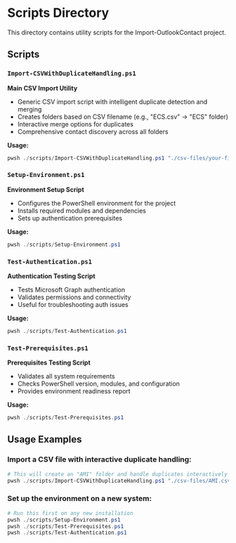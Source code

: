 # Scripts Directory

This directory contains utility scripts for the Import-OutlookContact project.

## Scripts

### `Import-CSVWithDuplicateHandling.ps1`

**Main CSV Import Utility**

- Generic CSV import script with intelligent duplicate detection and merging
- Creates folders based on CSV filename (e.g., "ECS.csv" → "ECS" folder)
- Interactive merge options for duplicates
- Comprehensive contact discovery across all folders

**Usage:**

```powershell
pwsh ./scripts/Import-CSVWithDuplicateHandling.ps1 "./csv-files/your-file.csv"
```

### `Setup-Environment.ps1`

**Environment Setup Script**

- Configures the PowerShell environment for the project
- Installs required modules and dependencies
- Sets up authentication prerequisites

**Usage:**

```powershell
pwsh ./scripts/Setup-Environment.ps1
```

### `Test-Authentication.ps1`

**Authentication Testing Script**

- Tests Microsoft Graph authentication
- Validates permissions and connectivity
- Useful for troubleshooting auth issues

**Usage:**

```powershell
pwsh ./scripts/Test-Authentication.ps1
```

### `Test-Prerequisites.ps1`

**Prerequisites Testing Script**

- Validates all system requirements
- Checks PowerShell version, modules, and configuration
- Provides environment readiness report

**Usage:**

```powershell
pwsh ./scripts/Test-Prerequisites.ps1
```

## Usage Examples

### Import a CSV file with interactive duplicate handling:

```powershell
# This will create an "AMI" folder and handle duplicates interactively
pwsh ./scripts/Import-CSVWithDuplicateHandling.ps1 "./csv-files/AMI.csv"
```

### Set up the environment on a new system:

```powershell
# Run this first on any new installation
pwsh ./scripts/Setup-Environment.ps1
pwsh ./scripts/Test-Prerequisites.ps1
pwsh ./scripts/Test-Authentication.ps1
```
